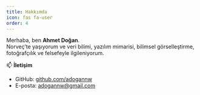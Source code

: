 ```yaml
---
title: Hakkımda
icon: fas fa-user
order: 4
---
```


Merhaba, ben **Ahmet Doğan**.  
Norveç’te yaşıyorum ve veri bilimi, yazılım mimarisi, bilimsel görselleştirme, fotoğrafçılık ve felsefeyle ilgileniyorum.  

📫 **İletişim**
- GitHub: [github.com/adogannw](https://github.com/adogannw)
- E-posta: adogannw@gmail.com  
